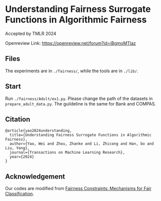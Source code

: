 # Understanding Fairness Surrogate Functions in Algorithmic Fairness

Accepted by TMLR 2024

Openreview Link: https://openreview.net/forum?id=iBgmoMTlaz


## Files
The experiments are in `./fairness/`, while the tools are in `./lib/`.


## Start

Run `./fairness/Adult/ex1.py`. Please change the path of the datasets in `prepare_adult_data.py`. The guildeline is the same for Bank and COMPAS.


## Citation

```
@article{yao2024understanding,
  title={Understanding Fairness Surrogate Functions in Algorithmic Fairness},
  author={Yao, Wei and Zhou, Zhanke and Li, Zhicong and Han, bo and Liu, Yong},
  journal={Transactions on Machine Learning Research},
  year={2024}
}
```



## Acknowledgement
Our codes are modified from [Fairness Constraints: Mechanisms for Fair Classification](https://github.com/mbilalzafar/fair-classification/tree/master).




